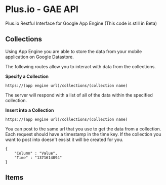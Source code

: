 # Plus.io - GAE API

Plus.io Restful Interface for Google App Engine (This code is still in Beta)


## Collections ##


Using App Engine you are able to store the data from your mobile application on Google Datastore.


The following routes allow you to interact with data from the collections.  
  
  


**Specify a Collection**

    https://(app engine url)/collections/(collection name)
  

The server will respond with a list of all of the data within the specified collection.
  


**Insert into a Collection**

    https://(app engine url)/collections/(collection name)
  

You can post to the same url that you use to get the data from a collection. Each request should have a timestamp in the time key. If the collection you want to post into doesn't exsist it will be created for you. 

    {
    	"Column" : "Value",
    	"Time" : "1371614094"
    }



## Items ##





